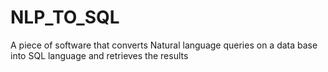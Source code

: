 # NLP_TO_SQL
A piece of software that converts Natural language queries on a data base into SQL language and retrieves the results
